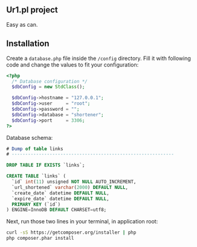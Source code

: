 Ur1.pl project
--------------

Easy as can.


## Installation

Create a `database.php` file inside the `/config` directory.
Fill it with following code and change the values to fit your configuration:

```php
<?php
  /* Database configuration */
  $dbConfig = new StdClass();

  $dbConfig->hostname = "127.0.0.1";
  $dbConfig->user     = "root";
  $dbConfig->password = "";
  $dbConfig->database = "shortener";
  $dbConfig->port     = 3306;
?>
```

Database schema:

```sql
# Dump of table links
# ------------------------------------------------------------

DROP TABLE IF EXISTS `links`;

CREATE TABLE `links` (
  `id` int(11) unsigned NOT NULL AUTO_INCREMENT,
  `url_shortened` varchar(2000) DEFAULT NULL,
  `create_date` datetime DEFAULT NULL,
  `expire_date` datetime DEFAULT NULL,
  PRIMARY KEY (`id`)
) ENGINE=InnoDB DEFAULT CHARSET=utf8;
```

Next, run those two lines in your terminal, in application root:

```bash
curl -sS https://getcomposer.org/installer | php
php composer.phar install
```